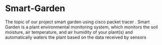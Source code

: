 # Smart-Garden
The topic of our project smart garden  using cisco packet tracer . Smart Garden is a plant environmental monitoring system, which monitors the soil moisture, air temperature, and air humidity of your plant(s) and automatically waters the plant based on the data received by sensors
